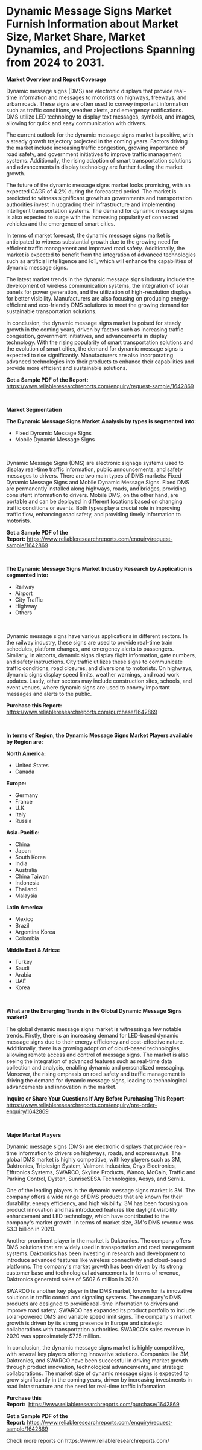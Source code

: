 <p><h1>Dynamic Message Signs Market Furnish Information about Market Size, Market Share, Market Dynamics, and Projections Spanning from 2024 to 2031.</h1></p><p><strong>Market Overview and Report Coverage</strong></p>
<p><p>Dynamic message signs (DMS) are electronic displays that provide real-time information and messages to motorists on highways, freeways, and urban roads. These signs are often used to convey important information such as traffic conditions, weather alerts, and emergency notifications. DMS utilize LED technology to display text messages, symbols, and images, allowing for quick and easy communication with drivers.</p><p>The current outlook for the dynamic message signs market is positive, with a steady growth trajectory projected in the coming years. Factors driving the market include increasing traffic congestion, growing importance of road safety, and government initiatives to improve traffic management systems. Additionally, the rising adoption of smart transportation solutions and advancements in display technology are further fueling the market growth.</p><p>The future of the dynamic message signs market looks promising, with an expected CAGR of 4.2% during the forecasted period. The market is predicted to witness significant growth as governments and transportation authorities invest in upgrading their infrastructure and implementing intelligent transportation systems. The demand for dynamic message signs is also expected to surge with the increasing popularity of connected vehicles and the emergence of smart cities.</p><p>In terms of market forecast, the dynamic message signs market is anticipated to witness substantial growth due to the growing need for efficient traffic management and improved road safety. Additionally, the market is expected to benefit from the integration of advanced technologies such as artificial intelligence and IoT, which will enhance the capabilities of dynamic message signs.</p><p>The latest market trends in the dynamic message signs industry include the development of wireless communication systems, the integration of solar panels for power generation, and the utilization of high-resolution displays for better visibility. Manufacturers are also focusing on producing energy-efficient and eco-friendly DMS solutions to meet the growing demand for sustainable transportation solutions.</p><p>In conclusion, the dynamic message signs market is poised for steady growth in the coming years, driven by factors such as increasing traffic congestion, government initiatives, and advancements in display technology. With the rising popularity of smart transportation solutions and the evolution of smart cities, the demand for dynamic message signs is expected to rise significantly. Manufacturers are also incorporating advanced technologies into their products to enhance their capabilities and provide more efficient and sustainable solutions.</p></p>
<p><strong>Get a Sample PDF of the Report:</strong> <a href="https://www.reliableresearchreports.com/enquiry/request-sample/1642869">https://www.reliableresearchreports.com/enquiry/request-sample/1642869</a></p>
<p>&nbsp;</p>
<p><strong>Market Segmentation</strong></p>
<p><strong>The Dynamic Message Signs Market Analysis by types is segmented into:</strong></p>
<p><ul><li>Fixed Dynamic Message Signs</li><li>Mobile Dynamic Message Signs</li></ul></p>
<p>&nbsp;</p>
<p><p>Dynamic Message Signs (DMS) are electronic signage systems used to display real-time traffic information, public announcements, and safety messages to drivers. There are two main types of DMS markets: Fixed Dynamic Message Signs and Mobile Dynamic Message Signs. Fixed DMS are permanently installed along highways, roads, and bridges, providing consistent information to drivers. Mobile DMS, on the other hand, are portable and can be deployed in different locations based on changing traffic conditions or events. Both types play a crucial role in improving traffic flow, enhancing road safety, and providing timely information to motorists.</p></p>
<p><strong>Get a Sample PDF of the Report:</strong>&nbsp;<a href="https://www.reliableresearchreports.com/enquiry/request-sample/1642869">https://www.reliableresearchreports.com/enquiry/request-sample/1642869</a></p>
<p>&nbsp;</p>
<p><strong>The Dynamic Message Signs Market Industry Research by Application is segmented into:</strong></p>
<p><ul><li>Railway</li><li>Airport</li><li>City Traffic</li><li>Highway</li><li>Others</li></ul></p>
<p>&nbsp;</p>
<p><p>Dynamic message signs have various applications in different sectors. In the railway industry, these signs are used to provide real-time train schedules, platform changes, and emergency alerts to passengers. Similarly, in airports, dynamic signs display flight information, gate numbers, and safety instructions. City traffic utilizes these signs to communicate traffic conditions, road closures, and diversions to motorists. On highways, dynamic signs display speed limits, weather warnings, and road work updates. Lastly, other sectors may include construction sites, schools, and event venues, where dynamic signs are used to convey important messages and alerts to the public.</p></p>
<p><strong>Purchase this Report:</strong>&nbsp; <a href="https://www.reliableresearchreports.com/purchase/1642869">https://www.reliableresearchreports.com/purchase/1642869</a></p>
<p>&nbsp;</p>
<p><strong>In terms of Region, the Dynamic Message Signs Market Players available by Region are:</strong></p>
<p>
    <p> <strong> North America: </strong>
        <ul>
            <li>United States</li>
            <li>Canada</li>
        </ul>
        </p> 
    <p> <strong> Europe: </strong>
        <ul>
            <li>Germany</li>
            <li>France</li>
            <li>U.K.</li>
            <li>Italy</li>
            <li>Russia</li>
        </ul>
        </p> 
    <p> <strong> Asia-Pacific: </strong>
        <ul>
            <li>China</li>
            <li>Japan</li>
            <li>South Korea</li>
            <li>India</li>
            <li>Australia</li>
            <li>China Taiwan</li>
            <li>Indonesia</li>
            <li>Thailand</li>
            <li>Malaysia</li>
        </ul>
        </p> 
    <p> <strong> Latin America: </strong>
        <ul>
            <li>Mexico</li>
            <li>Brazil</li>
            <li>Argentina Korea</li>
            <li>Colombia</li>
        </ul>
        </p> 
    <p> <strong> Middle East & Africa: </strong>
        <ul>
            <li>Turkey</li>
            <li>Saudi</li>
            <li>Arabia</li>
            <li>UAE</li>
            <li>Korea</li>
        </ul>
    </p>
    </p>
<p>&nbsp;</p>
<p><strong>What are the Emerging Trends in the Global Dynamic Message Signs market?</strong></p>
<p><p>The global dynamic message signs market is witnessing a few notable trends. Firstly, there is an increasing demand for LED-based dynamic message signs due to their energy efficiency and cost-effective nature. Additionally, there is a growing adoption of cloud-based technologies, allowing remote access and control of message signs. The market is also seeing the integration of advanced features such as real-time data collection and analysis, enabling dynamic and personalized messaging. Moreover, the rising emphasis on road safety and traffic management is driving the demand for dynamic message signs, leading to technological advancements and innovation in the market.</p></p>
<p><strong>Inquire or Share Your Questions If Any Before Purchasing This Report</strong>- <a href="https://www.reliableresearchreports.com/enquiry/pre-order-enquiry/1642869">https://www.reliableresearchreports.com/enquiry/pre-order-enquiry/1642869</a></p>
<p>&nbsp;</p>
<p><strong>Major Market Players</strong></p>
<p><p>Dynamic message signs (DMS) are electronic displays that provide real-time information to drivers on highways, roads, and expressways. The global DMS market is highly competitive, with key players such as 3M, Daktronics, Triplesign System, Valmont Industries, Onyx Electronics, Efftronics Systems, SWARCO, Skyline Products, Wanco, McCain, Traffic and Parking Control, Dysten, SunriseSESA Technologies, Aesys, and Sernis.</p><p>One of the leading players in the dynamic message signs market is 3M. The company offers a wide range of DMS products that are known for their durability, energy efficiency, and high visibility. 3M has been focusing on product innovation and has introduced features like daylight visibility enhancement and LED technology, which have contributed to the company's market growth. In terms of market size, 3M's DMS revenue was $3.3 billion in 2020.</p><p>Another prominent player in the market is Daktronics. The company offers DMS solutions that are widely used in transportation and road management systems. Daktronics has been investing in research and development to introduce advanced features like wireless connectivity and cloud-based platforms. The company's market growth has been driven by its strong customer base and technological advancements. In terms of revenue, Daktronics generated sales of $602.6 million in 2020.</p><p>SWARCO is another key player in the DMS market, known for its innovative solutions in traffic control and signaling systems. The company's DMS products are designed to provide real-time information to drivers and improve road safety. SWARCO has expanded its product portfolio to include solar-powered DMS and variable speed limit signs. The company's market growth is driven by its strong presence in Europe and strategic collaborations with transportation authorities. SWARCO's sales revenue in 2020 was approximately $725 million.</p><p>In conclusion, the dynamic message signs market is highly competitive, with several key players offering innovative solutions. Companies like 3M, Daktronics, and SWARCO have been successful in driving market growth through product innovation, technological advancements, and strategic collaborations. The market size of dynamic message signs is expected to grow significantly in the coming years, driven by increasing investments in road infrastructure and the need for real-time traffic information.</p></p>
<p><strong>Purchase this Report:</strong>&nbsp;&nbsp;<a href="https://www.reliableresearchreports.com/purchase/1642869">https://www.reliableresearchreports.com/purchase/1642869</a></p>
<p></p>
<p><strong>Get a Sample PDF of the Report:</strong>&nbsp;<a href="https://www.reliableresearchreports.com/enquiry/request-sample/1642869">https://www.reliableresearchreports.com/enquiry/request-sample/1642869</a></p>
<p>Check more reports on https://www.reliableresearchreports.com/</p>